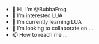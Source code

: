 - 👋 Hi, I’m @BubbaFrog
- 👀 I’m interested LUA 
- 🌱 I’m currently learning LUA
- 💞️ I’m looking to collaborate on ...
- 📫 How to reach me ...

<!---
BubbaFrog/BubbaFrog is a ✨ special ✨ repository because its `README.md` (this file) appears on your GitHub profile.
You can click the Preview link to take a look at your changes.
--->
